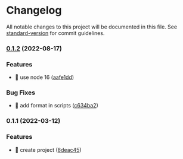# Changelog

All notable changes to this project will be documented in this file. See [standard-version](https://github.com/conventional-changelog/standard-version) for commit guidelines.

### [0.1.2](https://github.com/yeukfei02/ntu-shuttle-bus-api/compare/v0.1.1...v0.1.2) (2022-08-17)


### Features

* 🎸 use node 16 ([aafe1dd](https://github.com/yeukfei02/ntu-shuttle-bus-api/commit/aafe1dd41640d9e36d61c335e1a7aecad97c6078))


### Bug Fixes

* 🐛 add format in scripts ([c634ba2](https://github.com/yeukfei02/ntu-shuttle-bus-api/commit/c634ba2b3261594d3613a8525a727f558f919c12))

### 0.1.1 (2022-03-12)


### Features

* 🎸 create project ([8deac45](https://github.com/yeukfei02/ntu-shuttle-bus-api/commit/8deac45699482463f19efb0fe433a456d1b54915))
